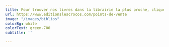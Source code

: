 ```yaml
---
title: Pour trouver nos livres dans la librairie la plus proche, clique ici !
url: https://www.editionslescrocos.com/points-de-vente
image: "/images/biblios"
colorBg: white
colorText: green-700
subtitle: ''

---
```

